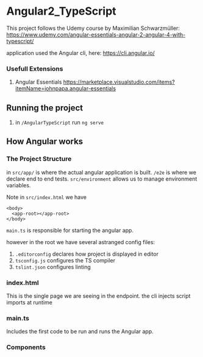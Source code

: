 # Angular2_TypeScript

This project follows the Udemy course by Maximilian Schwarzmüller: https://www.udemy.com/angular-essentials-angular-2-angular-4-with-typescript/

application used the Angular cli, here: https://cli.angular.io/

### Usefull Extensions

1. Angular Essentials https://marketplace.visualstudio.com/items?itemName=johnpapa.angular-essentials

## Running the project

1. in `/AngularTypeScript` run `ng serve`

## How Angular works

### The Project Structure

in `src/app/` is where the actual angular application is built.
`/e2e` is where we declare end to end tests.
`src/environment` allows us to manage environment variables.

Note in `src/index.html` we have

```
<body>
  <app-root></app-root>
</body>
```

`main.ts` is responsible for starting the angular app.

however in the root we have several astranged config files:

1. `.editorconfig` declares how project is displayed in editor
2. `tsconfig.js` configures the TS compiler
3. `tslint.json` configures linting

### index.html

This is the single page we are seeing in the endpoint. the cli injects script imports at
runtime

### main.ts

Includes the first code to be run and runs the Angular app.

### Components
